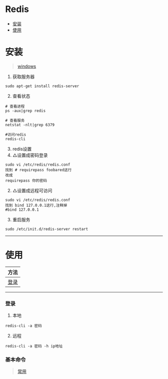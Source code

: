 # Redis

* [安装](#安装)
* [使用](#使用)

# 安装
> [windows](https://blog.csdn.net/qq_20084101/article/details/82355818?utm_source=blogxgwz1#1-%E4%BD%BF%E7%94%A8-msi-%E5%AE%89%E8%A3%85-redis)
1. 获取服务器
```
sudo apt-get install redis-server
```
2. 查看状态
```
# 查看进程
ps -aux|grep redis

# 查看服务
netstat -nlt|grep 6379

#访问redis
redis-cli
```
3. redis设置
1. △设置成密码登录
```
sudo vi /etc/redis/redis.conf
找到 # requirepass foobared这行
改成 
requirepass 你的密码
```
2. △设置成远程可访问
```
sudo vi /etc/redis/redis.conf
找到 bind 127.0.0.1这行,注释掉
#bind 127.0.0.1
```
3. 重启服务
```
sudo /etc/init.d/redis-server restart
```
---
# 使用
方法|
---|
[登录](#登录)|

---
### 登录
1. 本地
```
redis-cli -a 密码
```
2. 远程
```
redis-cli -a 密码 -h ip地址
```
### 基本命令
> [常用](http://doc.redisfans.com/)

